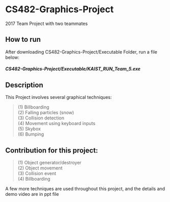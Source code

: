 # CS482-Graphics-Project
2017 Team Project with two teammates

## How to run
After downloading CS482-Graphics-Project/Executable Folder, run a file below:
##### CS482-Graphics-Project/Executable/KAIST_RUN_Team_5.exe

## Description
This Project involves several graphical techniques:  
> (1) Billboarding  
> (2) Falling particles (snow)  
> (3) Collision detection  
> (4) Movement using keyboard inputs  
> (5) Skybox  
> (6) Bumping  

## Contribution for this project:  
> (1) Object generator/destroyer  
> (2) Object movement  
> (3) Collision event  
> (4) Billboarding  
 
  
A few more techniques are used throughout this project, and the details and demo video are in ppt file
